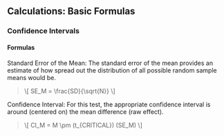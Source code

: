 ## Calculations: Basic Formulas

### Confidence Intervals

#### Formulas

Standard Error of the Mean: The standard error of the mean provides an estimate of how spread out the distribution of all possible random sample means would be.

> \\[ SE_M = \frac{SD}{\sqrt{N}} \\]

Confidence Interval: For this test, the appropriate confidence interval is around (centered on) the mean difference (raw effect).

> \\[ CI_M = M \pm (t_{CRITICAL}) (SE_M) \\]
